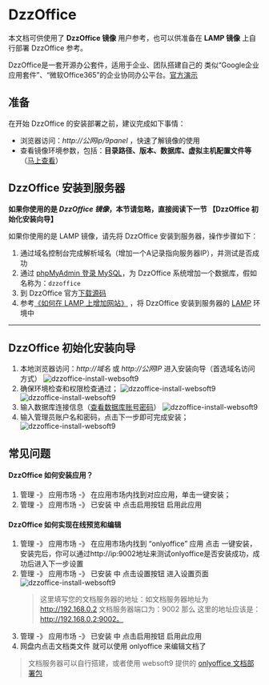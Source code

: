 # DzzOffice

本文档可供使用了 **DzzOffice 镜像** 用户参考，也可以供准备在 **LAMP 镜像** 上自行部署 DzzOffice 参考。

DzzOffice是一套开源办公套件，适用于企业、团队搭建自己的 类似“Google企业应用套件”、“微软Office365”的企业协同办公平台。[官方演示](http://demo.dzzoffice.com/)

## 准备

在开始 DzzOffice 的安装部署之前，建议完成如下事情：

* 浏览器访问：*http://公网ip/9panel* ，快速了解镜像的使用
* 查看镜像环境参数，包括：**目录路径、版本、数据库、虚拟主机配置文件等** （[马上查看](https://support.websoft9.com/docs/lamp/zh/stack-components.html)）

## DzzOffice 安装到服务器

**如果你使用的是 *DzzOffice 镜像*，本节请忽略，直接阅读下一节 【DzzOffice 初始化安装向导】**

如果你使用的是 LAMP 镜像，请先将 DzzOffice 安装到服务器，操作步骤如下：

1. 通过域名控制台完成解析域名（增加一个A记录指向服务器IP），并测试是否成功
2. 通过 [phpMyAdmin 登录 MySQL](https://support.websoft9.com/docs/lamp/zh/admin-mysql.html)，为 DzzOffice 系统增加一个数据库，假如名称为：`dzzoffice`
3. 到 DzzOffice 官方[下载源码](https://github.com/zyx0814/dzzoffice/releases/)
4. 参考[《如何在 LAMP 上增加网站》](https://support.websoft9.com/docs/lamp/zh/solution-deployment.html#安装第二个网站) ，将 DzzOffice 安装到服务器的 [LAMP](https://support.websoft9.com/docs/lamp/zh/) 环境中

---

## DzzOffice 初始化安装向导

1. 本地浏览器访问：*http://域名* 或 *http://公网IP* 进入安装向导（首选域名访问方式）
	 ![dzzoffice-install-websoft9](http://libs.websoft9.com/Websoft9/DocsPicture/zh/dzzoffice/dzzoffice-install-1-websoft9.png)
2. 确保环境检查和权限检查通过；
	 ![dzzoffice-install-websoft9](http://libs.websoft9.com/Websoft9/DocsPicture/zh/dzzoffice/dzzoffice-install-2-websoft9.png)
	 ![dzzoffice-install-websoft9](http://libs.websoft9.com/Websoft9/DocsPicture/zh/dzzoffice/dzzoffice-install-3-websoft9.png)
3. 输入数据库连接信息（[查看数据库账号密码](https://support.websoft9.com/docs/lamp/zh/stack-accounts.html)）
	![dzzoffice-install-websoft9](http://libs.websoft9.com/Websoft9/DocsPicture/zh/dzzoffice/dzzoffice-install-4-websoft9.png)
4. 输入管理员账户名和密码，点击下一步即可完成安装；
	![dzzoffice-install-websoft9](http://libs.websoft9.com/Websoft9/DocsPicture/zh/dzzoffice/dzzoffice-install-5-websoft9.png)

## 常见问题

#### DzzOffice 如何安装应用？

1. 管理 -》 应用市场 -》 在应用市场内找到对应应用，单击一键安装；
2. 管理 -》 应用市场 -》 已安装 中 点击启用按钮 启用此应用

#### DzzOffice 如何实现在线预览和编辑

1. 管理 -》 应用市场 -》 在应用市场内找到 “onlyoffice” 应用 点击 一键安装，安装完后，你可以通过http://ip:9002地址来测试onlyoffice是否安装成功，成功后进入下一步设置
2. 管理 -》 应用市场 -》 已安装 中 点击设置按钮 进入设置页面
	![dzzoffice-install-websoft9](http://libs.websoft9.com/Websoft9/DocsPicture/zh/dzzoffice/dzzoffice-preview-1-websoft9.png)
   > 这里填写您的文档服务器的地址：如文档服务器地址为 http://192.168.0.2 文档服务器端口为：9002 那么 这里的地址应该是：
http://192.168.0.2:9002。
3. 管理 -》 应用市场 -》 已安装 中 点击启用按钮 启用此应用
4. 网盘内点击文档类文件 就可以使用 onlyoffice 来编辑文档了

>文档服务器可以自行搭建，或者使用 websoft9 提供的 [onlyoffice 文档部署包](https://apps.websoft9.com/onlyoffice)

